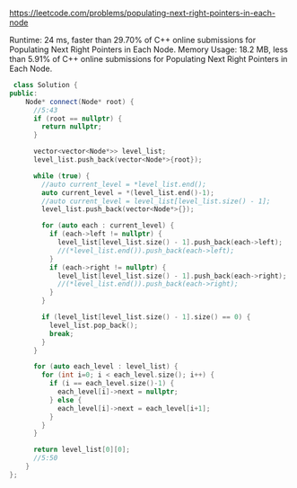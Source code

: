 https://leetcode.com/problems/populating-next-right-pointers-in-each-node


Runtime: 24 ms, faster than 29.70% of C++ online submissions for Populating Next Right Pointers in Each Node.
Memory Usage: 18.2 MB, less than 5.91% of C++ online submissions for Populating Next Right Pointers in Each Node.



```cpp
 class Solution {
public:
    Node* connect(Node* root) {
      //5:43
      if (root == nullptr) {
        return nullptr;
      }

      vector<vector<Node*>> level_list;
      level_list.push_back(vector<Node*>{root});

      while (true) {
        //auto current_level = *level_list.end();
        auto current_level = *(level_list.end()-1);
        //auto current_level = level_list[level_list.size() - 1];
        level_list.push_back(vector<Node*>{});

        for (auto each : current_level) {
          if (each->left != nullptr) {
            level_list[level_list.size() - 1].push_back(each->left);
            //(*level_list.end()).push_back(each->left);
          }
          if (each->right != nullptr) {
            level_list[level_list.size() - 1].push_back(each->right);
            //(*level_list.end()).push_back(each->right);
          }
        }

        if (level_list[level_list.size() - 1].size() == 0) {
          level_list.pop_back();
          break;
        }
      }

      for (auto each_level : level_list) {
        for (int i=0; i < each_level.size(); i++) {
          if (i == each_level.size()-1) {
            each_level[i]->next = nullptr;
          } else {
            each_level[i]->next = each_level[i+1];
          }
        }
      }

      return level_list[0][0];
      //5:50
    }
};
```